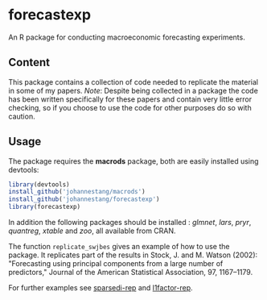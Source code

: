 forecastexp
=====

An R package for conducting macroeconomic forecasting experiments.

Content
-----------

This package contains a collection of code needed to replicate the
material in some of my papers. *Note*: Despite being collected in
a package the code has been written specifically for these papers and
contain very little error checking, so if you choose to use the code for
other purposes do so with caution.  

Usage
-----------
The package requires the __macrods__ package, both are easily installed using devtools:
```r
library(devtools)
install_github('johannestang/macrods')
install_github('johannestang/forecastexp')
library(forecastexp)
```

In addition the following packages should be installed : _glmnet_, _lars_, _pryr_, _quantreg_, _xtable_ and _zoo_, all available from CRAN.

The function `replicate_swjbes` gives an example of how to use the package. It
replicates part of the results in Stock, J. and M. Watson (2002): "Forecasting using 
principal components from a large number of predictors," Journal of the 
American Statistical Association, 97, 1167–1179.

For further examples see [sparsedi-rep](https://github.com/johannes/tang/sparsedi-rep) and
[l1factor-rep](https://github.com/johannes/tang/l1factor-rep).
